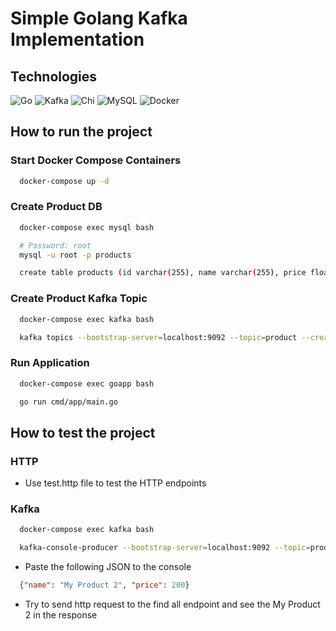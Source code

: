 # Simple Golang Kafka Implementation

## Technologies

![Go](https://go.dev/)
![Kafka](https://kafka.apache.org/)
![Chi](https://go-chi.io/#/)
![MySQL](https://www.mysql.com/)
![Docker](https://www.docker.com/)

## How to run the project

### Start Docker Compose Containers

```bash
  docker-compose up -d
```

### Create Product DB

```bash
  docker-compose exec mysql bash
```

```bash
  # Password: root
  mysql -u root -p products
```

```bash
  create table products (id varchar(255), name varchar(255), price float);
```

### Create Product Kafka Topic

```bash
  docker-compose exec kafka bash
```

```bash
  kafka topics --bootstrap-server=localhost:9092 --topic=product --create
```

### Run Application

```bash
  docker-compose exec goapp bash
```

```bash
  go run cmd/app/main.go
```

## How to test the project

### HTTP

- Use test.http file to test the HTTP endpoints

### Kafka

```bash
  docker-compose exec kafka bash
```

```bash
  kafka-console-producer --bootstrap-server=localhost:9092 --topic=product
```

- Paste the following JSON to the console

```JSON
  {"name": "My Product 2", "price": 200}
```

- Try to send http request to the find all endpoint and see the My Product 2 in the response
